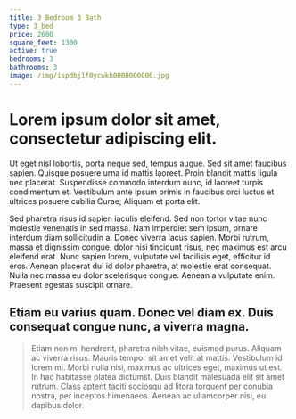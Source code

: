 ```yaml
---
title: 3 Bedroom 3 Bath
type: 3_bed
price: 2600
square_feet: 1300
active: true
bedrooms: 3
bathrooms: 3
image: /img/ispdbj1f0ycwkb0000000000.jpg
---
```

# **Lorem ipsum dolor sit amet, consectetur adipiscing elit.** 

Ut eget nisl lobortis, porta neque sed, tempus augue. Sed sit amet faucibus sapien. Quisque posuere urna id mattis laoreet. Proin blandit mattis ligula nec placerat. Suspendisse commodo interdum nunc, id laoreet turpis condimentum et. Vestibulum ante ipsum primis in faucibus orci luctus et ultrices posuere cubilia Curae; Aliquam et porta elit.

Sed pharetra risus id sapien iaculis eleifend. Sed non tortor vitae nunc molestie venenatis in sed massa. Nam imperdiet sem ipsum, ornare interdum diam sollicitudin a. Donec viverra lacus sapien. Morbi rutrum, massa et dignissim congue, dolor nisi tincidunt risus, nec maximus est arcu eleifend erat. Nunc sapien lorem, vulputate vel facilisis eget, efficitur id eros. Aenean placerat dui id dolor pharetra, at molestie erat consequat. Nulla nec massa eu dolor scelerisque congue. Aenean a vulputate enim. Praesent egestas suscipit ornare.

## Etiam eu varius quam. Donec vel diam ex. Duis consequat congue nunc, a viverra magna. 

> Etiam non mi hendrerit, pharetra nibh vitae, euismod purus. Aliquam ac viverra risus. Mauris tempor sit amet velit at mattis. Vestibulum id lorem mi. Morbi nulla nisi, maximus ac ultrices eget, maximus ut est. In hac habitasse platea dictumst. Duis blandit malesuada elit sit amet rutrum. Class aptent taciti sociosqu ad litora torquent per conubia nostra, per inceptos himenaeos. Aenean ac ullamcorper nisi, eu dapibus dolor.
